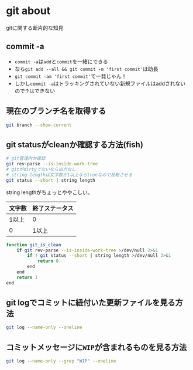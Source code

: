 # git about

gitに関する断片的な知見

## commit -a

- `commit -a`は`add`と`commit`を一緒にできる
- なら`git add --all && git commit -m 'first commit'`は助長
- `git commit -am 'first commit'`で一発じゃん！
- しかし`commit -a`はトラッキングされていない新規ファイルはaddされないので↑はできない

## 現在のブランチ名を取得する

```bash
git branch --show-current
```

## git statusがcleanか確認する方法(fish)

```bash
# git管理内か確認
git rev-parse --is-inside-work-tree
# gitがdirtyでないなら出力なし
# string lengthは文字数が1以上ならtrueなので反転させる
git status --short | string length
```

string lengthがちょっとややこしい。

| 文字数 | 終了ステータス |
|:-------|:----------|
| 1以上  | 0         |
| 0      | 1以上     |

```bash
function git_is_clean
    if git rev-parse --is-inside-work-tree >/dev/null 2>&1
        if ! git status --short | string length >/dev/null 2>&1
            return 0
        end
    end
    return 1
end
```

## git logでコミットに紐付いた更新ファイルを見る方法

```bash
git log --name-only --oneline
```

## コミットメッセージに`WIP`が含まれるものを見る方法

```bash
git log --name-only --grep "WIP" --oneline
```
